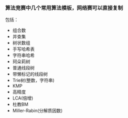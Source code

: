 ### 算法竞赛中几个常用算法模板，网络赛可以直接复制

包括：

- 组合数
- 并查集
- 树状数组
- 手写哈希表
- 字符串哈希
- 珂朵莉树
- 普通线段树
- 带懒标记的线段树
- Trie树(整数，字符串)
- KMP
- 高精度
- LCA(倍增)
- 杜教BM
- Miller-Rabin(分解质因数)